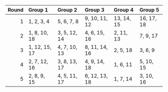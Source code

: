 |   Round | Group 1       | Group 2      | Group 3       | Group 4    | Group 5    |
|--------:|:--------------|:-------------|:--------------|:-----------|:-----------|
|       1 | 1, 2, 3, 4    | 5, 6, 7, 8   | 9, 10, 11, 12 | 13, 14, 15 | 16, 17, 18 |
|       2 | 1, 8, 10, 18  | 3, 5, 12, 14 | 4, 6, 15, 16  | 2, 11, 13  | 7, 9, 17   |
|       3 | 1, 12, 15, 17 | 4, 7, 10, 13 | 8, 11, 14, 16 | 2, 5, 18   | 3, 6, 9    |
|       4 | 2, 7, 12, 16  | 3, 8, 13, 17 | 4, 9, 14, 18  | 1, 6, 11   | 5, 10, 15  |
|       5 | 2, 8, 9, 15   | 4, 5, 11, 17 | 6, 12, 13, 18 | 1, 7, 14   | 3, 10, 16  |